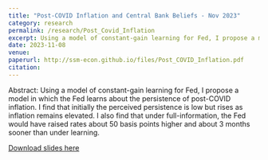 ```yaml
---
title: "Post-COVID Inflation and Central Bank Beliefs - Nov 2023"
category: research
permalink: /research/Post_Covid_Inflation
excerpt: Using a model of constant-gain learning for Fed, I propose a model in which the Fed learns about the persistence of post-COVID inflation. I find that initially the perceived persistence is low but rises as inflation remains elevated. I also find that under full-information, the Fed would have raised rates about 50 basis points higher and about 3 months sooner than under learning. 
date: 2023-11-08
venue: 
paperurl: http://ssm-econ.github.io/files/Post_COVID_Inflation.pdf
citation: 
---
```

Abstract: Using a model of constant-gain learning for Fed, I propose a model in which the Fed learns about the persistence of post-COVID inflation. I find that initially the perceived persistence is low but rises as inflation remains elevated. I also find that under full-information, the Fed would have raised rates about 50 basis points higher and about 3 months sooner than under learning. 

[Download slides here](http://ssm-econ.github.io/files/Post_COVID_Inflation.pdf)
